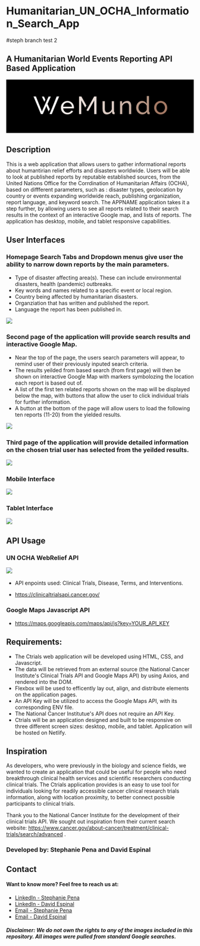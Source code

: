 # Humanitarian_UN_OCHA_Information_Search_App

#steph branch test 2

## A Humanitarian World Events Reporting API Based Application

![](./WeMundoBanner.png)

## Description

This is a web application that allows users to gather informational reports about humantirian relief efforts and disasters worldwide. Users will be able to look at published reports by reputable established sources, from the United Nations Office for the Corrdination of Humanitarian Affairs (OCHA), based on diffferent parameters, such as : disaster types, geolocation by country or events expanding worldwide reach, publishing organization, report language, and keyword search. The APPNAME application takes it a step further, by allowing users to see all reports related to their search results in the context of an interactive Google map, and lists of reports. The application has desktop, mobile, and tablet responsive capabilities.

## User Interfaces

### Homepage Search Tabs and Dropdown menus give user the ability to narrow down reports by the main parameters.

- Type of disaster affecting area(s). These can include environmental disasters, health (pandemic) outbreaks.
- Key words and names related to a specific event or local region.
- Country being affected by humanitarian disasters.
- Organziation that has written and published the report.
- Language the report has been published in.

![](./cancer_app_Desktop_page_1_correct.png)

### Second page of the application will provide search results and interactive Google Map.

- Near the top of the page, the users search parameters will appear, to remind user of their previously inputed search criteria.
- The results yeilded from based search (from first page) will then be shown on interactive Google Map with markers symbolozing the location each report is based out of.
- A list of the first ten related reports shown on the map will be displayed below the map, with buttons that allow the user to click individual trials for further information.
- A button at the bottom of the page will allow users to load the following ten reports (11-20) from the yielded results.

![](./cancer_app_Desktop_page_2.png)

### Third page of the application will provide detailed information on the chosen trial user has selected from the yeilded results.

![](./cancer_app_Desktop_page_3.png)

### Mobile Interface

![](./cancer_app_iPhone8_mobile_correct.png)

### Tablet Interface

![](./cancer_app_tablet_correct.png)

## API Usage

### UN OCHA WebRelief API

![](./NCI_API.png)

- API enpoints used: Clinical Trials, Disease, Terms, and Interventions.

- https://clinicaltrialsapi.cancer.gov/

### Google Maps Javascript API

- https://maps.googleapis.com/maps/api/js?key=YOUR_API_KEY

## Requirements:

- The Ctrials web application will be developed using HTML, CSS, and Javascript.
- The data will be retrieved from an external source (the National Cancer Institute's Clinical Trials API and Google Maps API) by using Axios, and rendered into the DOM.
- Flexbox will be used to efficently lay out, align, and distribute elements on the application pages.
- An API Key will be utilized to access the Google Maps API, with its corresponding ENV file.
- The National Cancer Institutue's API does not require an API Key.
- Ctrials will be an application designed and built to be responsive on three different screen sizes: desktop, mobile, and tablet. Application will be hosted on Netlify.

## Inspiration

As developers, who were previously in the biology and science fields, we wanted to create an application that could be useful for people who need breakthrough clinical health services and scientific researchers conducting clinical trials. The Ctrials application provides is an easy to use tool for individuals looking for readily accessible cancer clinical research trials information, along with location proximity, to better connect possible participants to clinical trials.

Thank you to the National Cancer Institute for the development of their clinical trials API. We sought out inspiration from their current search website: https://www.cancer.gov/about-cancer/treatment/clinical-trials/search/advanced .

### Developed by: Stephanie Pena and David Espinal

## Contact

#### Want to know more? Feel free to reach us at:

- [LinkedIn - Stephanie Pena](https://www.linkedin.com/in/stephanie-a-pe%C3%B1a-1132bb16a/)
- [LinkedIn - David Espinal](https://www.linkedin.com/in/david-espinal-28b91a1b7/)
- [Email - Stephanie Pena](mailto:stephp23@gmail.com)
- [Email - David Espinal](despinal0425@gmail.com)

##### Disclaimer: We do not own the rights to any of the images included in this repository. All images were pulled from standard Google searches.
